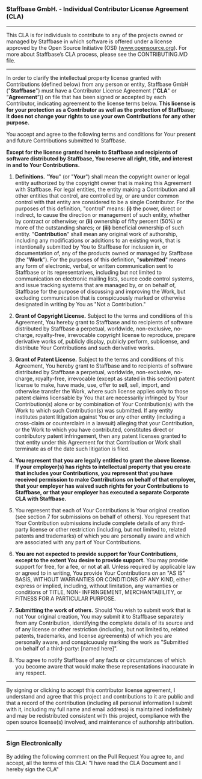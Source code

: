 ### Staffbase GmbH. - Individual Contributor License Agreement (CLA)

---

This CLA is for individuals to contribute to any of the projects owned or managed by Staffbase in which software is offered under a license approved by the Open Source Initiative (OSI) (www.opensource.org).
For more about Staffbase’s CLA process, please see the CONTRIBUTING.MD file.

---

In order to clarify the intellectual property license granted with Contributions (defined below) from any person or entity, Staffbase GmbH ("**Staffbase**") must have a Contributor License Agreement ("**CLA**" or “**Agreement**”)) on file that has been signed or accepted by each Contributor, indicating agreement to the license terms below. **This license is for your protection as a Contributor as well as the protection of Staffbase; it does not change your rights to use your own Contributions for any other purpose.**

You accept and agree to the following terms and conditions for Your present and future Contributions submitted to Staffbase.

**Except for the license granted herein to Staffbase and recipients of software distributed by Staffbase, You reserve all right, title, and interest in and to Your Contributions.**

1. **Definitions.**
"**You**" (or "**Your**") shall mean the copyright owner or legal entity authorized by the copyright owner that is making this Agreement with Staffbase. For legal entities, the entity making a Contribution and all other entities that control, are controlled by, or are under common control with that entity are considered to be a single Contributor. For the purposes of this definition, "control" means: **(i)** the power, direct or indirect, to cause the direction or management of such entity, whether by contract or otherwise; or **(ii)** ownership of fifty percent (50%) or more of the outstanding shares; or **(iii)** beneficial ownership of such entity.
"**Contribution**" shall mean any original work of authorship, including any modifications or additions to an existing work, that is intentionally submitted by You to Staffbase for inclusion in, or documentation of, any of the products owned or managed by Staffbase (the "**Work**"). For the purposes of this definition, "**submitted**" means any form of electronic, verbal, or written communication sent to Staffbase or its representatives, including but not limited to communication on electronic mailing lists, source code control systems, and issue tracking systems that are managed by, or on behalf of, Staffbase for the purpose of discussing and improving the Work, but excluding communication that is conspicuously marked or otherwise designated in writing by You as "Not a Contribution."

2. **Grant of Copyright License.** Subject to the terms and conditions of this Agreement, You hereby grant to Staffbase and to recipients of software distributed by Staffbase a perpetual, worldwide, non-exclusive, no-charge, royalty-free, irrevocable copyright license to reproduce, prepare derivative works of, publicly display, publicly perform, sublicense, and distribute Your Contributions and such derivative works.

3. **Grant of Patent License.** Subject to the terms and conditions of this Agreement, You hereby grant to Staffbase and to recipients of software distributed by Staffbase a perpetual, worldwide, non-exclusive, no-charge, royalty-free, irrevocable (except as stated in this section) patent license to make, have made, use, offer to sell, sell, import, and otherwise transfer the Work, where such license applies only to those patent claims licensable by You that are necessarily infringed by Your Contribution(s) alone or by combination of Your Contribution(s) with the Work to which such Contribution(s) was submitted. If any entity institutes patent litigation against You or any other entity (including a cross-claim or counterclaim in a lawsuit) alleging that your Contribution, or the Work to which you have contributed, constitutes direct or contributory patent infringement, then any patent licenses granted to that entity under this Agreement for that Contribution or Work shall terminate as of the date such litigation is filed.

4. **You represent that you are legally entitled to grant the above license. If your employer(s) has rights to intellectual property that you create that includes your Contributions, you represent that you have received permission to make Contributions on behalf of that employer, that your employer has waived such rights for your Contributions to Staffbase, or that your employer has executed a separate Corporate CLA with Staffbase.**

5. You represent that each of Your Contributions is Your original creation (see section 7 for submissions on behalf of others). You represent that Your Contribution submissions include complete details of any third-party license or other restriction (including, but not limited to, related patents and trademarks) of which you are personally aware and which are associated with any part of Your Contributions.

6. **You are not expected to provide support for Your Contributions, except to the extent You desire to provide support.** You may provide support for free, for a fee, or not at all. Unless required by applicable law or agreed to in writing, You provide Your Contributions on an "AS IS" BASIS, WITHOUT WARRANTIES OR CONDITIONS OF ANY KIND, either express or implied, including, without limitation, any warranties or conditions of TITLE, NON- INFRINGEMENT, MERCHANTABILITY, or FITNESS FOR A PARTICULAR PURPOSE.

7. **Submitting the work of others.** Should You wish to submit work that is not Your original creation, You may submit it to Staffbase separately from any Contribution, identifying the complete details of its source and of any license or other restriction (including, but not limited to, related patents, trademarks, and license agreements) of which you are personally aware, and conspicuously marking the work as "Submitted on behalf of a third-party: [named here]".

8. You agree to notify Staffbase of any facts or circumstances of which you become aware that would make these representations inaccurate in any respect.

---

By signing or clicking to accept this contributor license agreement, I understand and agree that this project and contributions to it are public and that a record of the contribution (including all personal information I submit with it, including my full name and email address) is maintained indefinitely and may be redistributed consistent with this project, compliance with the open source license(s) involved, and maintenance of authorship attribution.

---

### Sign Electronically

By adding the following comment on the Pull Request You agree to, and accept, all the terms of this CLA: "I have read the CLA Document and I hereby sign the CLA"
